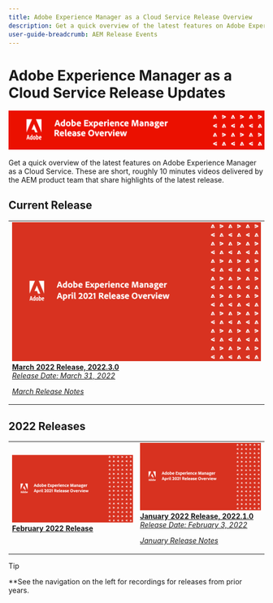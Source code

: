 ```yaml
---
title: Adobe Experience Manager as a Cloud Service Release Overview
description: Get a quick overview of the latest features on Adobe Experience Manager as a Cloud Service
user-guide-breadcrumb: AEM Release Events
---
```


# Adobe Experience Manager as a Cloud Service Release Updates

![AEM CS Release Updates](/help/assets/AEMCS-overview-banner.png)

Get a quick overview of the latest features on Adobe Experience Manager as a Cloud Service. These are short, roughly 10 minutes videos delivered by the AEM product team that share highlights of the latest release.

## Current Release

<table>
<tr>
  <td>
    <a href="./2022/2022-3-0.html">
      <img alt="March 2022 AEMCS Release" src="./2022/assets/2022-3-0.png" />
    </a>
    <div>
      <a href="./2022/2022-3-0.html">
        <strong>March 2022 Release, 2022.3.0</strong>
        <br/>
        <em>Release Date:  March 31, 2022 </em>
      </a>
    </div>
    <p>
    <em>
      <a href="https://experienceleague.adobe.com/docs/experience-manager-cloud-service/content/release-notes/release-notes/release-notes-current.html">March Release Notes</a>
    </em> 
    <p>
  </td>
</table>

## 2022 Releases

<table>
<tr>
  <td>
    <a href="./2022/2022-2-0.md">
      <img alt="February 2022 AEMCS Release" src="./2022/assets/2022-2-0.png" />
    </a>
    <div>
      <a href="./2022/2022-2-0.html">
        <strong>February 2022 Release</strong>
        <br/>
 <!--
        <em>Release Date: Februrary 1, 2022 </em>
      </a>
    </div>
    <p>
    <em>
      <a href="https://experienceleague.adobe.com/docs/experience-manager-cloud-service/content/release-notes/release-notes/2022/release-notes-2022-1-0.html">February Release Notes</a>
    </em> 
--->
    <p>
  </td>
  <td>
    <a href="./2022/2022-1-0.html">
      <img alt="January 2022 AEMCS Release" src="./2022/assets/2022-2-0.png" />
    </a>
    <div>
      <a href="./2022/2022-1-0.html">
        <strong>January 2022 Release, 2022.1.0</strong>
        <br/>
        <em>Release Date:  February 3, 2022 </em>
      </a>
    </div>
    <p>
    <em>
      <a href="https://experienceleague.adobe.com/docs/experience-manager-cloud-service/content/release-notes/release-notes/2022/release-notes-2022-1-0.html">January Release Notes</a>
    </em>  
    <p>
  </td>
</tr>
</table>

>[!TIP]
>
>**See the navigation on the left for recordings for releases from prior years.
